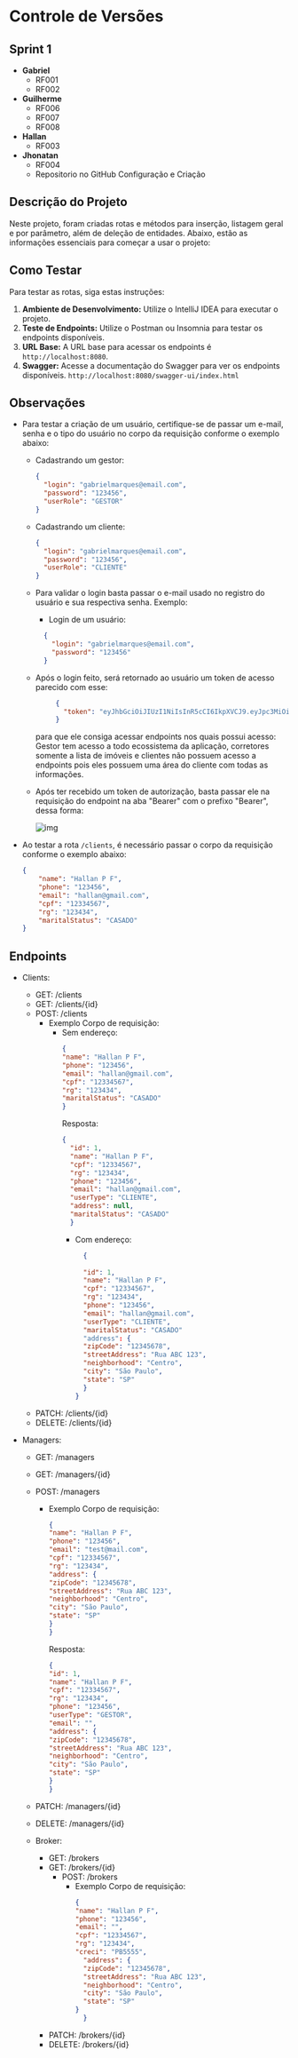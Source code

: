# Controle de Versões

## Sprint 1

- **Gabriel**
    - RF001
    - RF002
- **Guilherme**
    - RF006
    - RF007
    - RF008
- **Hallan**
    - RF003
- **Jhonatan**
    - RF004
    - Repositorio no GitHub Configuração e Criação

## Descrição do Projeto

Neste projeto, foram criadas rotas e métodos para inserção, listagem geral e por parâmetro, além de deleção de
entidades. Abaixo, estão as informações essenciais para começar a usar o projeto:

## Como Testar

Para testar as rotas, siga estas instruções:

1. **Ambiente de Desenvolvimento:** Utilize o IntelliJ IDEA para executar o projeto.
2. **Teste de Endpoints:** Utilize o Postman ou Insomnia para testar os endpoints disponíveis.
3. **URL Base:** A URL base para acessar os endpoints é `http://localhost:8080`.
4. **Swagger:** Acesse a documentação do Swagger para ver os endpoints
   disponíveis. `http://localhost:8080/swagger-ui/index.html`

## Observações

- Para testar a criação de um usuário, certifique-se de passar um e-mail, senha e o tipo do usuário
  no corpo da requisição conforme o exemplo abaixo:

    - Cadastrando um gestor:

        ```json
        {
          "login": "gabrielmarques@email.com",
          "password": "123456",
          "userRole": "GESTOR"
        }
        ```
    - Cadastrando um cliente:

      ```json
      {
        "login": "gabrielmarques@email.com",
        "password": "123456",
        "userRole": "CLIENTE"
      } 
      ```
      
    - Para validar o login basta passar o e-mail usado no registro do usuário e sua respectiva senha. Exemplo:

        - Login de um usuário:
        ```json
          {
            "login": "gabrielmarques@email.com",
            "password": "123456"
          }
        ```

    - Após o login feito, será retornado ao usuário um token de acesso parecido com esse:
      
        ```json
             {
               "token": "eyJhbGciOiJIUzI1NiIsInR5cCI6IkpXVCJ9.eyJpc3MiOiJjb25zdHJ1LWNvbnRyb2wtQVBJIiwic3ViIjoiZ2FicmllbG1hcnF1ZXNAZW1haWwuY29tIiwiZXhwIjoxNzE3MjA0MTY1fQ.jNmtoHwiVi5NTx1OWcwdgFijC90iivqJRtx_Ood5atA"
             }
        ```
        para que ele consiga acessar endpoints nos quais possui
        acesso: Gestor tem acesso a todo ecossistema da aplicação, corretores somente a lista de imóveis e clientes não possuem
        acesso a endpoints pois eles possuem uma área do cliente com todas as informações.

    - Após ter recebido um token de autorização, basta passar ele na requisição do endpoint na aba "Bearer" com o prefixo
    "Bearer", dessa forma:

        ![img](/src/main/java/com/construcontrol/construcontrol/img/bearer.png)

      
- Ao testar a rota `/clients`, é necessário passar o corpo da requisição conforme o exemplo abaixo:

    ```json
    {
        "name": "Hallan P F",
        "phone": "123456",
        "email": "hallan@gmail.com",
        "cpf": "12334567",
        "rg": "123434",
        "maritalStatus": "CASADO"
    }
    ```

## Endpoints

- Clients:
    - GET: /clients
    - GET: /clients/{id}
    - POST: /clients
        - Exemplo Corpo de requisição:
            - Sem endereço:
              ```json
              {
              "name": "Hallan P F",
              "phone": "123456",
              "email": "hallan@gmail.com",
              "cpf": "12334567",
              "rg": "123434",
              "maritalStatus": "CASADO"
              }
              ``` 
              Resposta:
              ```json
              {
                "id": 1,
                "name": "Hallan P F",
                "cpf": "12334567",
                "rg": "123434",
                "phone": "123456",
                "email": "hallan@gmail.com",
                "userType": "CLIENTE",
                "address": null,
                "maritalStatus": "CASADO"
                }
              ``` 
                - Com endereço:
                  ```json 
                    { 
        
                    "id": 1,
                    "name": "Hallan P F",
                    "cpf": "12334567",
                    "rg": "123434",
                    "phone": "123456",
                    "email": "hallan@gmail.com",
                    "userType": "CLIENTE",
                    "maritalStatus": "CASADO"
                    "address": { 
                    "zipCode": "12345678",
                    "streetAddress": "Rua ABC 123",
                    "neighborhood": "Centro",
                    "city": "São Paulo",
                    "state": "SP"
                    }
                  } 

    - PATCH: /clients/{id}
    - DELETE: /clients/{id}

- Managers:
    - GET: /managers
    - GET: /managers/{id}
    - POST: /managers
        - Exemplo Corpo de requisição:
          ```json
          {
          "name": "Hallan P F",
          "phone": "123456",
          "email": "test@mail.com", 
          "cpf": "12334567",
          "rg": "123434",
          "address": {
          "zipCode": "12345678",
          "streetAddress": "Rua ABC 123",
          "neighborhood": "Centro",
          "city": "São Paulo",
          "state": "SP"
          }
          }
          ```
          Resposta:
          ```json
          { 
          "id": 1,
          "name": "Hallan P F",
          "cpf": "12334567",
          "rg": "123434",
          "phone": "123456",
          "userType": "GESTOR",
          "email": "", 
          "address": {
          "zipCode": "12345678",
          "streetAddress": "Rua ABC 123",
          "neighborhood": "Centro",
          "city": "São Paulo",
          "state": "SP"
          }
          }
          ```

    - PATCH: /managers/{id}
    - DELETE: /managers/{id}
    - Broker:
        - GET: /brokers
        - GET: /brokers/{id}
            - POST: /brokers
                - Exemplo Corpo de requisição:
                  ```json
                  {
                  "name": "Hallan P F",
                  "phone": "123456",
                  "email": "",
                  "cpf": "12334567",
                  "rg": "123434",
                  "creci": "PB5555",
                    "address": {
                    "zipCode": "12345678",
                    "streetAddress": "Rua ABC 123",
                    "neighborhood": "Centro",
                    "city": "São Paulo",
                    "state": "SP"
                  }
                    }     
        - PATCH: /brokers/{id}
        - DELETE: /brokers/{id}


